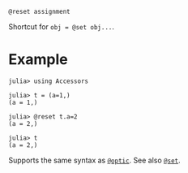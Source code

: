 ```
@reset assignment
```

Shortcut for `obj = @set obj...`.

# Example

```jldoctest
julia> using Accessors

julia> t = (a=1,)
(a = 1,)

julia> @reset t.a=2
(a = 2,)

julia> t
(a = 2,)
```

Supports the same syntax as [`@optic`](@ref). See also [`@set`](@ref).

